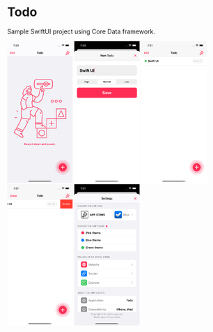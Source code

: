 # Todo
Sample SwiftUI project using Core Data framework. 

<img src="DemoImages/01.png" width="150"> <img src="DemoImages/02.png" width="150"> <img src="DemoImages/03.png" width="150"> <img src="DemoImages/04.png" width="150"> <img src="DemoImages/05.png" width="150">
